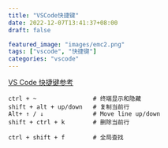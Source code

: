 ```yaml
---
title: "VSCode快捷键"
date: 2022-12-07T13:41:37+08:00
draft: false

featured_image: "images/emc2.png"
tags: ["vscode", "快捷键"]
categories: "vscode"
---
```


[VS Code 快捷键参考](https://www.cnblogs.com/jpfss/p/10956650.html")



```
ctrl + ~                # 终端显示和隐藏
shift + alt + up/down   # 复制当前行
Alt+ ↑ / ↓              # Move line up/down
shift + ctrl + k        # 删除当前行
```

```
ctrl + shift + f        # 全局查找
```

